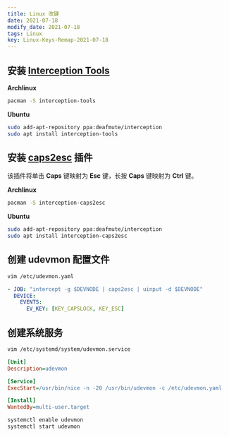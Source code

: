 ```yaml
---
title: Linux 改键
date: 2021-07-18
modify_date: 2021-07-18
tags: Linux
key: Linux-Keys-Remap-2021-07-18
---
```


## 安装 [Interception Tools](https://gitlab.com/interception/linux/tools)

**Archlinux**

```bash
pacman -S interception-tools
```

**Ubuntu**

```bash
sudo add-apt-repository ppa:deafmute/interception
sudo apt install interception-tools
```

<!--more-->

## 安装 [caps2esc](https://gitlab.com/interception/linux/plugins/caps2esc) 插件

该插件将单击 **Caps** 键映射为 **Esc** 键，长按 **Caps** 键映射为 **Ctrl** 键。

**Archlinux**

```bash
pacman -S interception-caps2esc
```

**Ubuntu**

```bash
sudo add-apt-repository ppa:deafmute/interception
sudo apt install interception-caps2esc
```

## 创建 **udevmon** 配置文件

```bash
vim /etc/udevmon.yaml
```

```yml
- JOB: "intercept -g $DEVNODE | caps2esc | uinput -d $DEVNODE"
  DEVICE:
    EVENTS:
      EV_KEY: [KEY_CAPSLOCK, KEY_ESC]
```

## 创建系统服务

```bash
vim /etc/systemd/system/udevmon.service
```

```ini
[Unit]
Description=udevmon

[Service]
ExecStart=/usr/bin/nice -n -20 /usr/bin/udevmon -c /etc/udevmon.yaml

[Install]
WantedBy=multi-user.target
```

```bash
systemctl enable udevmon
systemctl start udevmon
```
